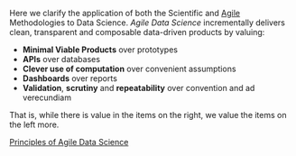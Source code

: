 Here we clarify the application of both the Scientific and [Agile](http://www.agilemanifesto.org/) Methodologies to Data Science. *Agile Data Science* incrementally delivers clean, transparent and composable data-driven products by valuing:

 - **Minimal Viable Products** over prototypes
 - **APIs** over databases
 - **Clever use of computation** over convenient assumptions
 - **Dashboards** over reports
 - **Validation**, **scrutiny** and **repeatability** over convention and ad verecundiam

That is, while there is value in the items on the right, we value the items on the left more.

[Principles of Agile Data Science](http://www.datasciencemanifesto.org/principles)

[//]: # (Authors:)
[//]: # (Sam Savage)
[//]: # (Gianmario Spacagna)
